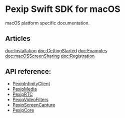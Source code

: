 #  Pexip Swift SDK for macOS 

macOS platform specific documentation.

## Articles

<doc:Installation>
<doc:GettingStarted>
<doc:Examples>
<doc:macOSScreenSharing>
<doc:Registration>

## API reference:

- [PexipInfinityClient](https://pexip.github.io/pexip-swift-sdk/frameworks/macos/PexipInfinityClient/documentation/pexipinfinityclient/)
- [PexipMedia](https://pexip.github.io/pexip-swift-sdk/frameworks/macos/PexipMedia/documentation/pexipmedia/)
- [PexipRTC](https://pexip.github.io/pexip-swift-sdk/frameworks/macos/PexipRTC/documentation/pexiprtc/)
- [PexipVideoFilters](https://pexip.github.io/pexip-swift-sdk/frameworks/macos/PexipVideoFilters/documentation/pexipvideofilters/)
- [PexipScreenCapture](https://pexip.github.io/pexip-swift-sdk/frameworks/macos/PexipScreenCapture/documentation/pexipscreencapture/)
- [PexipCore](https://pexip.github.io/pexip-swift-sdk/frameworks/macos/PexipCore/documentation/pexipcore/)
